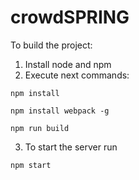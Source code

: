 # crowdSPRING

To build the project:

1. Install node and npm
2. Execute next commands:
  ```
  npm install
  ```
  ```
  npm install webpack -g
  ```
  ```
  npm run build
  ```
3. To start the server run
  ```
  npm start
  ```
